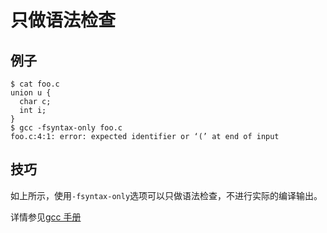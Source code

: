 # 只做语法检查

## 例子

    $ cat foo.c
    union u {
      char c;
      int i;
    }
    $ gcc -fsyntax-only foo.c
    foo.c:4:1: error: expected identifier or ‘(’ at end of input

## 技巧

如上所示，使用`-fsyntax-only`选项可以只做语法检查，不进行实际的编译输出。

详情参见[gcc 手册](https://gcc.gnu.org/onlinedocs/gcc/Warning-Options.html#index-fsyntax-only-274)
